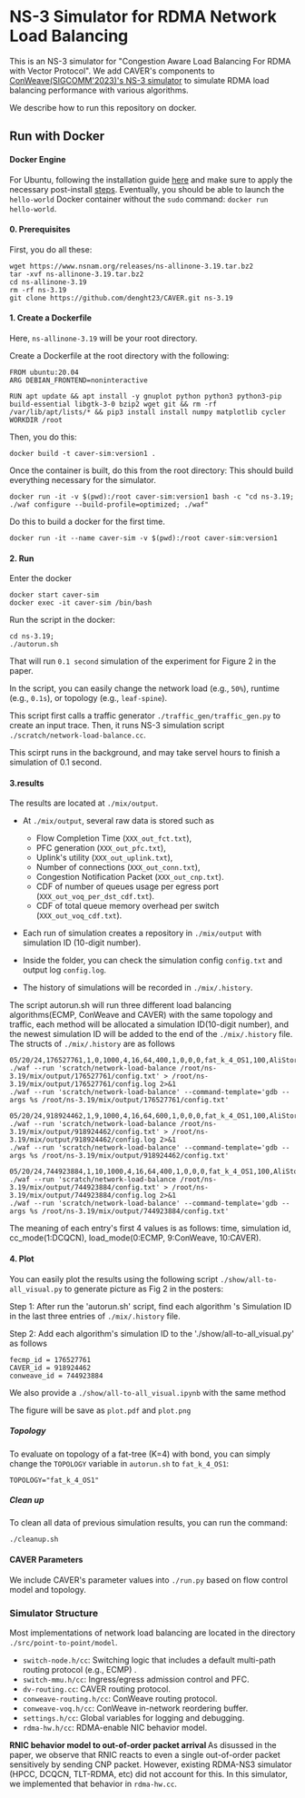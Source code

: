 # NS-3 Simulator for RDMA Network Load Balancing

This is an NS-3 simulator for "Congestion Aware Load Balancing For RDMA with Vector Protocol". We add CAVER's components to  [ConWeave(SIGCOMM'2023)'s NS-3 simulator](https://github.com/conweave-project/conweave-ns3) to simulate RDMA load balancing performance with various algorithms.

We describe how to run this repository on docker.


## Run with Docker

#### Docker Engine
For Ubuntu, following the installation guide [here](https://docs.docker.com/engine/install/ubuntu/) and make sure to apply the necessary post-install [steps](https://docs.docker.com/engine/install/linux-postinstall/).
Eventually, you should be able to launch the `hello-world` Docker container without the `sudo` command: `docker run hello-world`.

#### 0. Prerequisites
First, you do all these:

```shell
wget https://www.nsnam.org/releases/ns-allinone-3.19.tar.bz2
tar -xvf ns-allinone-3.19.tar.bz2
cd ns-allinone-3.19
rm -rf ns-3.19
git clone https://github.com/denght23/CAVER.git ns-3.19
```

#### 1. Create a Dockerfile
Here, `ns-allinone-3.19` will be your root directory.

Create a Dockerfile at the root directory with the following:
```shell
FROM ubuntu:20.04
ARG DEBIAN_FRONTEND=noninteractive

RUN apt update && apt install -y gnuplot python python3 python3-pip build-essential libgtk-3-0 bzip2 wget git && rm -rf /var/lib/apt/lists/* && pip3 install install numpy matplotlib cycler
WORKDIR /root
```

Then, you do this: 
```shell
docker build -t caver-sim:version1 .
```

Once the container is built, do this from the root directory: This should build everything necessary for the simulator.
```shell
docker run -it -v $(pwd):/root caver-sim:version1 bash -c "cd ns-3.19; ./waf configure --build-profile=optimized; ./waf"
```


Do this to build a docker for the first time.
```shell
docker run -it --name caver-sim -v $(pwd):/root caver-sim:version1
```
#### 2. Run
Enter the docker 
```shell
docker start caver-sim
docker exec -it caver-sim /bin/bash
```
Run the script in the docker: 
```shell
cd ns-3.19;
./autorun.sh
```

That will run `0.1 second` simulation of the experiment for Figure 2 in the paper.

In the script, you can easily change the network load (e.g., `50%`), runtime (e.g., `0.1s`), or topology (e.g., `leaf-spine`).

This script first calls a traffic generator `./traffic_gen/traffic_gen.py` to create an input trace.
Then, it runs NS-3 simulation script `./scratch/network-load-balance.cc`.

This scirpt runs in the background, and may take servel hours to finish a simulation of 0.1 second.

#### 3.results
The results are located at `./mix/output`.

* At `./mix/output`, several raw data is stored such as 
  * Flow Completion Time (`XXX_out_fct.txt`), 
  * PFC generation (`XXX_out_pfc.txt`), 
  * Uplink's utility (`XXX_out_uplink.txt`), 
  * Number of connections (`XXX_out_conn.txt`), 
  * Congestion Notification Packet (`XXX_out_cnp.txt`).
  * CDF of number of queues usage per egress port (`XXX_out_voq_per_dst_cdf.txt`). 
  * CDF of total queue memory overhead per switch (`XXX_out_voq_cdf.txt`). 
  
* Each run of simulation creates a repository in `./mix/output` with simulation ID (10-digit number).
* Inside the folder, you can check the simulation config `config.txt` and output log `config.log`. 
* The history of simulations will be recorded in `./mix/.history`. 

The script autorun.sh will run three different load balancing algorithms(ECMP, ConWeave and CAVER) with the same topology and traffic, each method will be allocated a simulation ID(10-digit number), and the newest simulation ID will be added to the end of the `./mix/.history` file. The structs of `./mix/.history` are as follows
```shell
05/20/24,176527761,1,0,1000,4,16,64,400,1,0,0,0,fat_k_4_OS1,100,AliStorage2019,60,0.1
./waf --run 'scratch/network-load-balance /root/ns-3.19/mix/output/176527761/config.txt' > /root/ns-3.19/mix/output/176527761/config.log 2>&1
./waf --run 'scratch/network-load-balance' --command-template='gdb --args %s /root/ns-3.19/mix/output/176527761/config.txt'

05/20/24,918924462,1,9,1000,4,16,64,600,1,0,0,0,fat_k_4_OS1,100,AliStorage2019,60,0.1
./waf --run 'scratch/network-load-balance /root/ns-3.19/mix/output/918924462/config.txt' > /root/ns-3.19/mix/output/918924462/config.log 2>&1
./waf --run 'scratch/network-load-balance' --command-template='gdb --args %s /root/ns-3.19/mix/output/918924462/config.txt'

05/20/24,744923884,1,10,1000,4,16,64,400,1,0,0,0,fat_k_4_OS1,100,AliStorage2019,60,0.1
./waf --run 'scratch/network-load-balance /root/ns-3.19/mix/output/744923884/config.txt' > /root/ns-3.19/mix/output/744923884/config.log 2>&1
./waf --run 'scratch/network-load-balance' --command-template='gdb --args %s /root/ns-3.19/mix/output/744923884/config.txt'
```
The meaning of each entry's first 4 values is as follows: time, simulation id, cc_mode(1:DCQCN), load_mode(0:ECMP, 9:ConWeave, 10:CAVER).

#### 4. Plot
You can easily plot the results using the following script `./show/all-to-all_visual.py` to generate picture as Fig 2 in the posters:

Step 1: 
After run the 'autorun.sh' script, find each algorithm 's Simulation ID in the last three entries of `./mix/.history` file.

Step 2:
Add each algorithm's simulation ID to the './show/all-to-all_visual.py' as follows
```shell
fecmp_id = 176527761
CAVER_id = 918924462
conweave_id = 744923884
```

We also provide a `./show/all-to-all_visual.ipynb` with the same method

The figure will be save as `plot.pdf` and `plot.png`


##### Topology
To evaluate on topology of a fat-tree (K=4) with bond, you can simply change the `TOPOLOGY` variable in `autorun.sh` to `fat_k_4_OS1`:
```shell
TOPOLOGY="fat_k_4_OS1"
```

##### Clean up
To clean all data of previous simulation results, you can run the command:
```shell
./cleanup.sh
```

#### CAVER Parameters
We include CAVER's parameter values into `./run.py` based on flow control model and topology.  


### Simulator Structure
Most implementations of network load balancing are located in the directory `./src/point-to-point/model`.

* `switch-node.h/cc`: Switching logic that includes a default multi-path routing protocol (e.g., ECMP) .
* `switch-mmu.h/cc`: Ingress/egress admission control and PFC.
* `dv-routing.cc`: CAVER routing protocol.
* `conweave-routing.h/cc`: ConWeave routing protocol.
* `conweave-voq.h/cc`: ConWeave in-network reordering buffer.
* `settings.h/cc`: Global variables for logging and debugging.
* `rdma-hw.h/cc`: RDMA-enable NIC behavior model.

<b> RNIC behavior model to out-of-order packet arrival </b>
As disussed in the paper, we observe that RNIC reacts to even a single out-of-order packet sensitively by sending CNP packet.
However, existing RDMA-NS3 simulator (HPCC, DCQCN, TLT-RDMA, etc) did not account for this.
In this simulator, we implemented that behavior in `rdma-hw.cc`.


